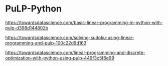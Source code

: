 # PuLP-Python


https://towardsdatascience.com/basic-linear-programming-in-python-with-pulp-d398d144802b


https://towardsdatascience.com/solving-sudoku-using-linear-programming-and-pulp-100c22d9d163


https://towardsdatascience.com/linear-programming-and-discrete-optimization-with-python-using-pulp-449f3c5f6e99
